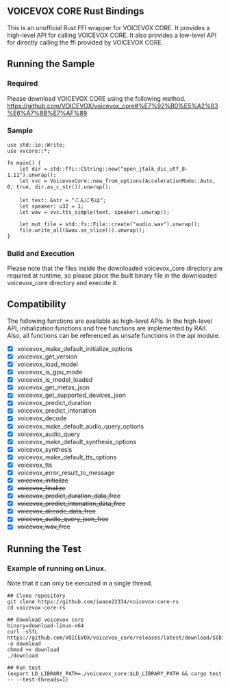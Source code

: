 ## VOICEVOX CORE Rust Bindings

This is an unofficial Rust FFI wrapper for VOICEVOX CORE.
It provides a high-level API for calling VOICEVOX CORE.
It also provides a low-level API for directly calling the ffi provided by VOICEVOX CORE.


## Running the Sample

### Required

Please download VOICEVOX CORE using the following method.
https://github.com/VOICEVOX/voicevox_core#%E7%92%B0%E5%A2%83%E6%A7%8B%E7%AF%89

### Sample

```
use std::io::Write;
use vvcore::*;

fn main() {
    let dir = std::ffi::CString::new("open_jtalk_dic_utf_8-1.11").unwrap();
    let vvc = VoicevoxCore::new_from_options(AccelerationMode::Auto, 0, true, dir.as_c_str()).unwrap();

    let text: &str = "こんにちは";
    let speaker: u32 = 1;
    let wav = vvc.tts_simple(text, speaker).unwrap();

    let mut file = std::fs::File::create("audio.wav").unwrap();
    file.write_all(&wav.as_slice()).unwrap();
}
```

### Build and Execution

Please note that the files inside the downloaded voicevox_core directory are required at runtime,
so please place the built binary file in the downloaded voicevox_core directory and execute it.

## Compatibility

The following functions are available as high-level APIs.
In the high-level API, initialization functions and free functions are implemented by RAII.
Also, all functions can be referenced as unsafe functions in the api module.

 - [x] voicevox_make_default_initialize_options
 - [x] voicevox_get_version
 - [x] voicevox_load_model
 - [x] voicevox_is_gpu_mode
 - [x] voicevox_is_model_loaded
 - [x] voicevox_get_metas_json
 - [x] voicevox_get_supported_devices_json
 - [x] voicevox_predict_duration
 - [x] voicevox_predict_intonation
 - [x] voicevox_decode
 - [x] voicevox_make_default_audio_query_options
 - [x] voicevox_audio_query
 - [x] voicevox_make_default_synthesis_options
 - [x] voicevox_synthesis
 - [x] voicevox_make_default_tts_options
 - [x] voicevox_tts
 - [x] voicevox_error_result_to_message
 - [x] ~~voicevox_initialize~~
 - [x] ~~voicevox_finalize~~
 - [x] ~~voicevox_predict_duration_data_free~~
 - [x] ~~voicevox_predict_intonation_data_free~~
 - [x] ~~voicevox_decode_data_free~~
 - [x] ~~voicevox_audio_query_json_free~~
 - [x] ~~voicevox_wav_free~~

## Running the Test

### Example of running on Linux.

Note that it can only be executed in a single thread.

```
## Clone repository
git clone https://github.com/iwase22334/voicevox-core-rs
cd voicevox-core-rs

## Download voicevox core
binary=download-linux-x64
curl -sSfL https://github.com/VOICEVOX/voicevox_core/releases/latest/download/${binary} -o download
chmod +x download
./download

## Run test
(export LD_LIBRARY_PATH=./voicevox_core:$LD_LIBRARY_PATH && cargo test -- --test-threads=1)
```
